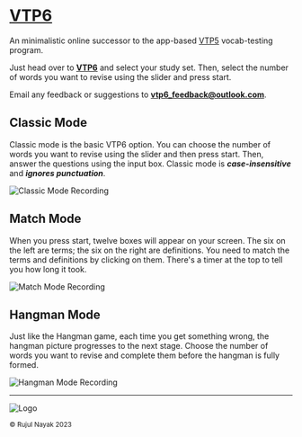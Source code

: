 # [VTP6]

An minimalistic online successor to the app-based
[VTP5](https://github.com/vtp5/vtp5) vocab-testing program.

Just head over to **[VTP6]** and select your study set.
Then, select the number of words you want to revise using
the slider and press start.

Email any feedback or suggestions to
**vtp6_feedback@outlook.com**.

## Classic Mode

Classic mode is the basic VTP6 option. You can choose the
number of words you want to revise using the slider and then
press start. Then, answer the questions using the input box.
Classic mode is _**case-insensitive**_ and _**ignores
punctuation**_.

<!-- ![Classic Mode Screenshot](https://github.com/vtp6/vtp6.github.io/assets/55329600/e71eba22-715f-4f48-82a8-5d8395537275) -->

![Classic Mode Recording](https://github.com/vtp6/vtp6.github.io/assets/55329600/ba21fc88-af3e-45b0-a12a-9b77893b2833)


## Match Mode

When you press start, twelve boxes will appear on your
screen. The six on the left are terms; the six on the right
are definitions. You need to match the terms and
definitions by clicking on them. There's a timer at the top
to tell you how long it took.

<!-- ![Match Mode Screenshot](https://github.com/vtp6/vtp6.github.io/assets/55329600/9a9745e8-4890-4343-9ef7-d71637750df8) -->

![Match Mode Recording](https://github.com/vtp6/vtp6.github.io/assets/55329600/a01e0522-9f7e-4731-8755-2d820302e1d6)


## Hangman Mode

Just like the Hangman game, each time you get something
wrong, the hangman picture progresses to the next stage.
Choose the number of words you want to revise and
complete them before the hangman is fully formed.

![Hangman Mode Recording](https://github.com/vtp6/vtp6.github.io/assets/55329600/13f5949c-8c41-44f8-b2a1-f5ad72c3b359)

***

![Logo](https://github.com/vtp6/vtp6.github.io/assets/55329600/d7b16a93-0efc-4ecb-9990-2fdf45c52b37)

<sub>© Rujul Nayak 2023</sub>

[VTP6]: https://vtp6.github.io/

